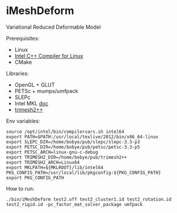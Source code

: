 iMeshDeform
===========
Variational Reduced Deformable Model

Prerequisites:

 - Linux
 - [Intel C++ Compiler for Linux](http://software.intel.com/en-us/non-commercial-software-development)
 - CMake

Libraries:

 - OpenGL + GLUT
 - PETSc + mumps/umfpack
 - SLEPc
 - Intel MKL [doc](http://software.intel.com/en-us/articles/intel-math-kernel-library-documentation)
 - [trimesh2++](https://github.com/bobye/trimesh2plus)

Env variables:

	source /opt/intel/bin/compilervars.sh intel64
	export PATH=$PATH:/usr/local/texlive/2012/bin/x86_64-linux
	export SLEPC_DIR=/home/bobye/pub/slepc/slepc-3.3-p3
	export PETSC_DIR=/home/bobye/pub/petsc/petsc-3.3-p5
	export PETSC_ARCH=linux-gnu-c-debug
	export TRIMESH2_DIR=/home/bobye/pub/trimesh2++
	export TRIMESH2_ARCH=Linux64
	export MKLPATH=${MKLROOT}/lib/intel64
	PKG_CONFIG_PATH=/usr/local/lib/pkgconfig:${PKG_CONFIG_PATH}
	export PKG_CONFIG_PATH


How to run:

	./bin/iMeshDeform test2.off test2_cluster1.id test2_rotation.id test2_rigid.id -pc_factor_mat_solver_package umfpack
